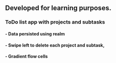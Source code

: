 ## Developed for learning purposes.

### ToDo list app with projects and subtasks
#### - Data persisted using realm
#### - Swipe left to delete each project and subtask,
#### - Gradient flow cells
